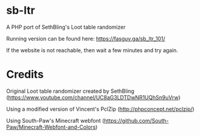 # sb-ltr
A PHP port of SethBling's Loot table randomizer


Running version can be found here: https://fasguy.ga/sb_ltr_101/

If the website is not reachable, then wait a few minutes and try again.



# Credits
Original Loot table randomizer created by SethBling (https://www.youtube.com/channel/UC8aG3LDTDwNR1UQhSn9uVrw)

Using a modified version of Vincent's PclZip (http://phpconcept.net/pclzip/)

Using South-Paw's Minecraft webfont (https://github.com/South-Paw/Minecraft-Webfont-and-Colors)
